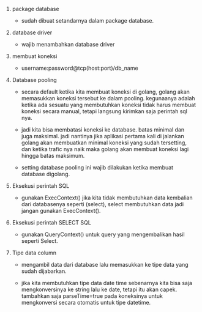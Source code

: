 1. package database
    - sudah dibuat setandarnya dalam package database.

2. database driver
    - wajib menambahkan database driver

3. membuat koneksi
    - username:password@tcp(host:port)/db_name

4. Database pooling
    - secara default ketika kita membuat koneksi di golang, golang akan memasukkan koneksi tersebut ke dalam pooling. kegunaanya adalah ketika ada sesuatu yang membutuhkan koneksi tidak harus membuat koneksi secara manual, tetapi langsung kirimkan saja perintah sql nya.

    - jadi kita bisa membatasi koneksi ke database. batas minimal dan juga maksimal. jadi nantinya jika aplikasi pertama kali di jalankan golang akan membuatkan minimal koneksi yang sudah tersetting, dan ketika trafic nya naik maka golang akan membuat koneksi lagi hingga batas maksimum.

    - setting database pooling ini wajib dilakukan ketika membuat database digolang.

5. Eksekusi perintah SQL
    - gunakan ExecContext() jika kita tidak membutuhkan data kembalian dari databasenya seperti (select), select membutuhkan data jadi jangan gunakan ExecContext(). 

6. Eksekusi perintah SELECT SQL
    - gunakan QueryContext() untuk query yang mengembalikan hasil seperti Select.

7. Tipe data column
    - mengambil data dari database lalu memasukkan ke tipe data yang sudah dijabarkan. 

    - jika kita membutuhkan tipe data date time sebenarnya kita bisa saja mengkonversinya ke string lalu ke date, tetapi itu akan capek. tambahkan saja parseTime=true pada koneksinya untuk mengkonversi secara otomatis untuk tipe datetime. 


